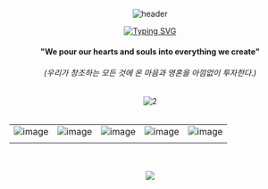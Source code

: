 <div align="center">
  
![header](https://capsule-render.vercel.app/api?type=wave&color=gradient&height=200&section=header&text=BlizzaB&fontSize=90&fontColor=333333)


  
  <!-- Title Typing Effect -->
<a href="https://git.io/typing-svg"><img src="https://readme-typing-svg.demolab.com?font=Lobster&color=58A6FF&size=35&pause=1000&center=true&vCenter=true&random=false&width=435&lines=Hello%2C+We+are+BlizzaB;We+are+Best+Team" alt="Typing SVG" /></a>
<div align="center">  
  <h4>"We pour our hearts and souls into everything we create"</h4>
  <h6>(우리가 창조하는 모든 것에 온 마음과 영혼을 아낌없이 투자한다.)</h6>
</div>

<div align="center">  
  <img src="https://i.ibb.co/1G2WbsG/2.png" alt="2" border="0">
</div>
<br>
<div align="center">
  <table>
    <tr>
      <td><img src="https://i.ibb.co/YQfp1x9/image.png" alt="image" border="0"></td>
      <td><img src="https://i.ibb.co/zhx0BD8/image.png" alt="image" border="0"></td>
      <td><img src="https://i.ibb.co/g9mS2t3/image.png" alt="image" border="0"></td>
      <td><img src="https://i.ibb.co/xm9dWxb/image.png" alt="image" border="0"></td>
      <td><img src="https://i.ibb.co/KFvWRzJ/image.png" alt="image" border="0"></td>
    </tr>
    <tr colspan="2">
      <td></td>
      <td></td>
      <td></td>
      <td></td>
      <td></td>
    </tr>
  </table>
</div>

<br>
<br>
<!-- Footer banner -->
<img src="https://capsule-render.vercel.app/api?type=rect&color=0:E34C26,10:DA5B0B,30:C6538C,75:3572A5,100:A371F7&height=40&section=footer&text=&fontSize=0"/>
</div>
